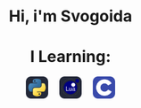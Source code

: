 <h1 align="center">Hi, i'm Svogoida </h1>

#
<div align="center">
<h1 align="center">I Learning: </h1>
  <img src="https://github.com/tandpfun/skill-icons/blob/main/icons/Python-Dark.svg" height="40" alt="Python logo"  />
  <img width="12" />
  <img src="https://github.com/tandpfun/skill-icons/blob/main/icons/Lua-Dark.svg" height="40" alt="Lua logo"  />
  <img width="12" />
<img src="https://github.com/tandpfun/skill-icons/blob/main/icons/C.svg" height="40" alt="C logo"
